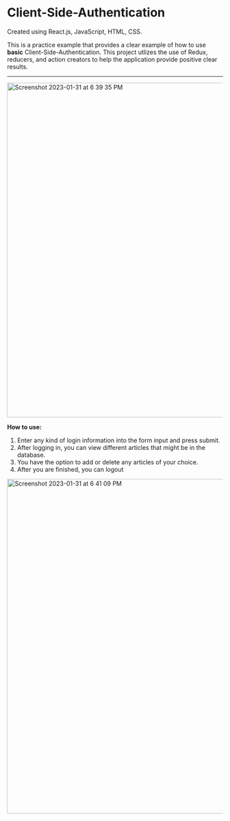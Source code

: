 # Client-Side-Authentication
Created using React.js, JavaScript, HTML, CSS.

This is a practice example that provides a clear example of how to use **basic** Client-Side-Authentication. This project utlizes the use of Redux, reducers, and action creators to help the application provide positive clear results.
--  --  --

<img width="782" alt="Screenshot 2023-01-31 at 6 39 35 PM" src="https://user-images.githubusercontent.com/104395322/215908588-8bedb8a5-4ad5-4b91-a082-13bbd7cfef61.png">

**How to use:**

1. Enter any kind of login information into the form input and press submit.
2. After logging in, you can view different articles that might be in the database.
3. You have the option to add or delete any articles of your choice.
4. After you are finished, you can logout


<img width="782" alt="Screenshot 2023-01-31 at 6 41 09 PM" src="https://user-images.githubusercontent.com/104395322/215908775-a944bfbd-a6a6-4f33-abb3-f5cf7cd4b361.png">


